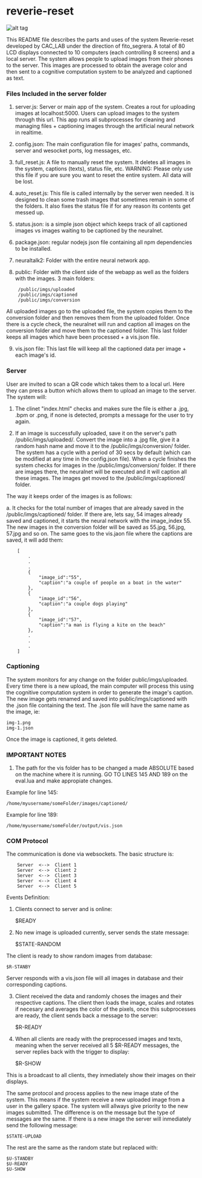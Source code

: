 # reverie-reset

![alt tag](https://github.com/caclab/reverie-reset/imgs/1.jpg)


This README file describes the parts and uses of the system Reverie-reset developed by CAC_LAB under the direction of fito_segrera. A total of 80 LCD displays connected to 10 computers (each controlling 8 screens) and a local server. The system allows people to upload images from their phones to the server. This images are processed to obtain the average color and then sent to a cognitive computation system to be analyzed and captioned as text.

### Files Included in the server folder

1. server.js: Server or main app of the system. Creates a rout for uploading images at localhost:5000. Users can upload images to the system through this url. This app runs all subprocesses for cleaning and managing files + captioning images through the artificial neural network in realtime.

2. config.json: The main configuration file for images' paths, commands, server and wesocket ports, log messages, etc.

3. full_reset.js: A file to manually reset the system. It deletes all images in the system, captions (texts), status file, etc. WARNING: Please only use this file if you are sure you want to reset the entire system. All data will be lost.

4. auto_reset.js: This file is called internally by the server wen needed. It is designed to clean some trash images that sometimes remain in some of the folders. It also fixes the status file if for any reason its contents get messed up.

5. status.json: is a simple json object which keeps track of all captioned images vs images waiting to be captioned by the neuralnet.

6. package.json: regular nodejs json file containing all npm dependencies to be installed.

7. neuraltalk2: Folder with the entire neural network app.

8. public: Folder with the client side of the webapp as well as the folders with the images. 3 main folders:

		/public/imgs/uploaded
		/public/imgs/captioned
		/public/imgs/conversion

All uploaded images go to the uploaded file, the system copies them to the conversion folder and then removes them from the uploaded folder. Once there is a cycle check, the neuralnet will run and caption all images on the conversion folder and move them to the captioned folder. This last folder keeps all images which have been processed + a vis.json file.

9. vis.json file: This last file will keep all the captioned data per image + each image's id.

### Server

User are invited to scan a QR code which takes them to a local url. Here they can press a button which allows them to upload an image to the server. The system will:

1. The clinet "index.html" checks and makes sure the file is either a .jpg, .bpm or .png, if none is detected, prompts a message for the user to try again.

2. If an image is successfully uploaded, save it on the server's path /public/imgs/uploaded/. Convert the image into a .jpg file, give it a random hash name and move it to the /public/imgs/conversion/ folder. The system has a cycle with a period of 30 secs by default (which can be modified at any time in the config.json file). When a cycle finishes the system checks for images in the /public/imgs/conversion/ folder. If there are images there, the neuralnet will be executed and it will caption all these images. The images get moved to the /public/imgs/captioned/ folder.

The way it keeps order of the images is as follows:

a. It checks for the total number of images that are already saved in the /public/imgs/captioned/ folder. If there are, lets say, 54 images already saved and captioned, it starts the neural network with the image_index 55. The new images in the conversion folder will be saved as 55.jpg, 56.jpg, 57.jpg and so on. The same goes to the vis.jaon file where the captions are saved, it will add them:

		[
			.
			.
			.
			{
				"image_id":"55",
				"caption":"a couple of people on a boat in the water"
			},
			{
				"image_id":"56",
				"caption":"a couple dogs playing"
			},
			{
				"image_id":"57",
				"caption":"a man is flying a kite on the beach"
			},
			.
			.
			.
		]

### Captioning

The system monitors for any change on the folder public/imgs/uploaded. Every time there is a new upload, the main computer will process this using the cognitive computation system in order to generate the image's caption. The new image gets renamed and saved into public/imgs/captioned with the .json file containing the text. The .json file will have the same name as the image, ie:

	img-1.png 
	img-1.json

Once the image is captioned, it gets deleted.

### IMPORTANT NOTES

1. The path for the vis folder has to be changed a made ABSOLUTE based on the machine where it is running. GO TO LINES 145 AND 189 on the eval.lua and make appropiate changes.

Example for line 145: 

	/home/myusername/someFolder/images/captioned/

Example for line 189:

	/home/myusername/someFolder/output/vis.json

### COM Protocol

The communication is done via websockets. The basic structure is: 

		Server  <-->  Client 1
		Server  <-->  Client 2
		Server  <-->  Client 3
		Server  <-->  Client 4
		Server  <-->  Client 5

Events Definition:

1. Clients connect to server and is online:

	$READY

2. No new image is uploaded currently, server sends the state message:
	
	$STATE-RANDOM

The client is ready to show random images from database:

	$R-STANBY

Server responds with a vis.json file will all images in database and their corresponding captions.

3. Client received the data and randomly choses the images and their respective captions. The client then loads the image, scales and rotates if necesary and averages the color of the pixels, once this subprocesses are ready, the client sends back a message to the server:

	$R-READY 

4. When all clients are ready with the preprocessed images and texts, meaning when the server received all 5 $R-READY messages, the server replies back with the trigger to display:

	$R-SHOW

This is a broadcast to all clients, they inmediately show their images on their displays.

The same protocol and process applies to the new image state of the system. This means if the system receive a new uploaded image from a user in the gallery space. The system will allways give priority to the new images submitted. The difference is on the message but the type of messages are the same. If there is a new image the server will inmediately send the following message:

	$STATE-UPLOAD

The rest are the same as the random state but replaced with:
	
	$U-STANDBY
	$U-READY
	$U-SHOW
